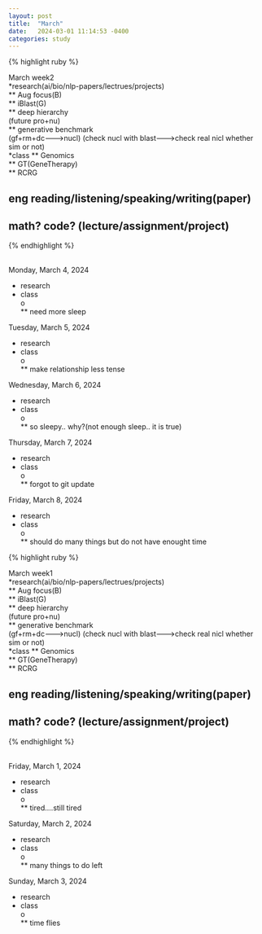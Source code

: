 ```yaml
---
layout: post
title:  "March"
date:   2024-03-01 11:14:53 -0400
categories: study
---
```






{% highlight ruby %}


March week2   
*research(ai/bio/nlp-papers/lectrues/projects)  
** Aug focus(B)  
** iBlast(G)     
** deep hierarchy  
(future pro+nu)  
** generative benchmark  
(gf+rm+dc--->nucl)
(check nucl with blast--->check real nicl whether sim or not)  
*class
** Genomics  
** GT(GeneTherapy)  
** RCRG  
	
## eng reading/listening/speaking/writing(paper)  
## math? code? (lecture/assignment/project)    

{% endhighlight %}  
<br/>

Monday, March 4, 2024  
* research   
* class     
o   
** need more sleep      

Tuesday, March 5, 2024  
* research   
* class     
o   
** make relationship less tense       

Wednesday, March 6, 2024  
* research   
* class     
o   
** so sleepy.. why?(not enough sleep.. it is true)         

Thursday, March 7, 2024  
* research   
* class     
o   
** forgot to git update  

Friday, March 8, 2024  
* research   
* class     
o   
** should do many things but do not have enought time          
         



{% highlight ruby %}


March week1   
*research(ai/bio/nlp-papers/lectrues/projects)  
** Aug focus(B)  
** iBlast(G)     
** deep hierarchy  
(future pro+nu)  
** generative benchmark  
(gf+rm+dc--->nucl)
(check nucl with blast--->check real nicl whether sim or not)  
*class
** Genomics  
** GT(GeneTherapy)  
** RCRG  
	
## eng reading/listening/speaking/writing(paper)  
## math? code? (lecture/assignment/project)    

{% endhighlight %}  
<br/>
        

Friday, March 1, 2024  
* research   
* class     
o   
** tired....still tired            


Saturday, March 2, 2024  
* research   
* class     
o   
** many things to do left              


Sunday, March 3, 2024  
* research   
* class     
o   
** time flies                


